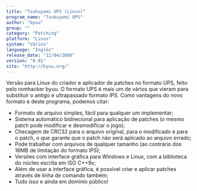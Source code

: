 ```yaml
---
title: "Tsukuyomi UPS (Linux)"
program_name: "Tsukuyomi UPS"
author: "byuu"
group: ""
category: "Patching"
platform: "Linux"
system: "Vários"
language: "Inglês"
release_date: "12/04/2008"
version: "0.01"
site: "http://byuu.org/"
---
```

Versão para Linux do criador e aplicador de patches no formato UPS, feito pelo romhacker byuu. O formato UPS é mais um de vários que vieram para substituir o antigo e ultrapassado formato IPS. Como vantagens do novo formato e deste programa, podemos citar:

- Formato de arquivo simples, fácil para qualquer um implementar;
- Sistema automático bidirecional para aplicação de patches (o mesmo patch pode modificar e desmodificar o jogo);
- Checagem de CRC32 para o arquivo original, para o modificado e para o patch, o que garante que o patch não será aplicado ao arquivo errado;
- Pode trabalhar com arquivos de qualquer tamanho (ao contrário dos 16MB de limitação do formato IPS);
- Versões com interface gráfica para Windows e Linux, com a biblioteca do núcleo escrita em ISO C++9x;
- Além de usar a interface gráfica, é possível criar e aplicar patches através de linha de comando também;
- Tudo isso e ainda em domínio público!
